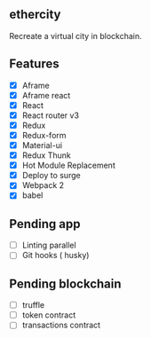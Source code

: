 ## ethercity

Recreate a virtual city in blockchain.

## Features

- [x] Aframe
- [x] Aframe react
- [x] React
- [x] React router v3
- [x] Redux
- [x] Redux-form
- [x] Material-ui
- [x] Redux Thunk
- [x] Hot Module Replacement
- [x] Deploy to surge
- [x] Webpack 2
- [x] babel

## Pending app

- [ ] Linting parallel
- [ ] Git hooks ( husky)

## Pending blockchain
- [ ] truffle
- [ ] token contract
- [ ] transactions contract
